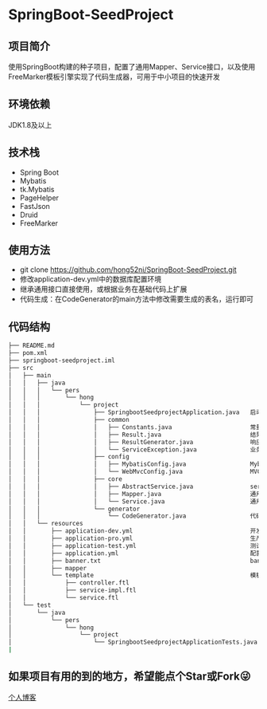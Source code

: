 # SpringBoot-SeedProject

## 项目简介
使用SpringBoot构建的种子项目，配置了通用Mapper、Service接口，以及使用FreeMarker模板引擎实现了代码生成器，可用于中小项目的快速开发

## 环境依赖
JDK1.8及以上

## 技术栈
* Spring Boot<br>
* Mybatis<br>
* tk.Mybatis<br>
* PageHelper<br>
* FastJson<br>
* Druid<br>
* FreeMarker<br>

## 使用方法
* git clone https://github.com/hong52ni/SpringBoot-SeedProject.git
* 修改application-dev.yml中的数据库配置环境
* 继承通用接口直接使用，或根据业务在基础代码上扩展
* 代码生成：在CodeGenerator的main方法中修改需要生成的表名，运行即可

## 代码结构
```bash
├── README.md
├── pom.xml
├── springboot-seedproject.iml
├── src
│   ├── main
│   │   ├── java
│   │   │   └── pers
│   │   │       └── hong
│   │   │           └── project
│   │   │               ├── SpringbootSeedprojectApplication.java   启动类
│   │   │               ├── common                                    
│   │   │               │   ├── Constants.java                      常量
│   │   │               │   ├── Result.java                         结果集
│   │   │               │   ├── ResultGenerator.java                响应结果生成工具
│   │   │               │   └── ServiceException.java               业务异常
│   │   │               ├── config
│   │   │               │   ├── MybatisConfig.java                  Mybatis配置
│   │   │               │   └── WebMvcConfig.java                   MVC配置
│   │   │               ├── core
│   │   │               │   ├── AbstractService.java                service实现
│   │   │               │   ├── Mapper.java                         通用mapper
│   │   │               │   └── Service.java                        通用service
│   │   │               └── generator
│   │   │                   └── CodeGenerator.java                  代码生成器
│   │   └── resources
│   │       ├── application-dev.yml                                 开发环境
│   │       ├── application-pro.yml                                 生产环境
│   │       ├── application-test.yml                                测试环境
│   │       ├── application.yml                                     配置文件
│   │       ├── banner.txt                                          banner
│   │       ├── mapper
│   │       └── template                                            模板文件
│   │           ├── controller.ftl
│   │           ├── service-impl.ftl
│   │           └── service.ftl
│   └── test
│       └── java
│           └── pers
│               └── hong
│                   └── project
│                       └── SpringbootSeedprojectApplicationTests.java
|
```
## 如果项目有用的到的地方，希望能点个Star或Fork😜
[个人博客](https://blog.csdn.net/qq_36182135)

